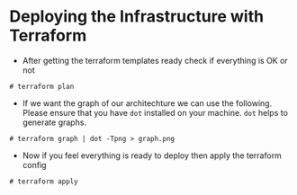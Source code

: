 # Deploying the Infrastructure with Terraform

- After getting the terraform templates ready check if everything is OK or not

```
# terraform plan
```

- If we want the graph of our architechture we can use the following. Please ensure that you have `dot` installed on your machine. `dot` helps to generate graphs.

```
# terraform graph | dot -Tpng > graph.png
```

- Now if you feel everything is ready to deploy then apply the terraform config

```
# terraform apply
```
